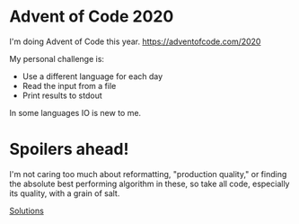 # Advent of Code 2020

I'm doing Advent of Code this year. https://adventofcode.com/2020

My personal challenge is:
* Use a different language for each day
* Read the input from a file
* Print results to stdout

In some languages IO is new to me.

# Spoilers ahead!

I'm not caring too much about reformatting, "production
quality," or finding the absolute best performing algorithm in
these, so take all code, especially its quality, with a grain of
salt.

[Solutions](https://hiljusti.github.io/adventofcode-solutions/solutions)

